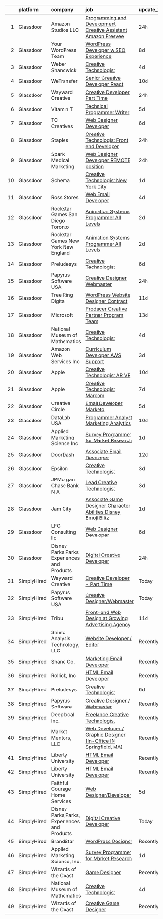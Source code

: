 

|    | platform    | company                                      | job                                                                                                                                                                                                                                                                                                                                                                                                                                                                                                                                                                                                                                                                                                                                                                                                                                                                                                                                                                                                                                                                                                                                                                                                                                                                                           | update_time   | location           |
|---:|:------------|:---------------------------------------------|:----------------------------------------------------------------------------------------------------------------------------------------------------------------------------------------------------------------------------------------------------------------------------------------------------------------------------------------------------------------------------------------------------------------------------------------------------------------------------------------------------------------------------------------------------------------------------------------------------------------------------------------------------------------------------------------------------------------------------------------------------------------------------------------------------------------------------------------------------------------------------------------------------------------------------------------------------------------------------------------------------------------------------------------------------------------------------------------------------------------------------------------------------------------------------------------------------------------------------------------------------------------------------------------------|:--------------|:-------------------|
|  1 | Glassdoor   | Amazon Studios LLC                           | [Programming and Development Creative Assistant  Amazon Freevee](https://www.glassdoor.com/partner/jobListing.htm?pos=107&ao=1136043&s=58&guid=000001818a350d82b7005a2bb7844092&src=GD_JOB_AD&t=SR&vt=w&cs=1_a386125e&cb=1655881141957&jobListingId=1007954125442&jrtk=3-0-1g653a3d7j4h4801-1g653a3dmmbi8800-3310ee7fa5def582-)                                                                                                                                                                                                                                                                                                                                                                                                                                                                                                                                                                                                                                                                                                                                                                                                                                                                                                                                                               | 24h           | Culver City, CA    |
|  2 | Glassdoor   | Your WordPress Team                          | [WordPress Developer w  SEO Experience](https://www.glassdoor.com/partner/jobListing.htm?pos=129&ao=1136043&s=58&guid=000001818a350d82b7005a2bb7844092&src=GD_JOB_AD&t=SR&vt=w&ea=1&cs=1_dd372219&cb=1655881141959&jobListingId=1007935829367&jrtk=3-0-1g653a3d7j4h4801-1g653a3dmmbi8800-fbbfba2fe8062bf8-)                                                                                                                                                                                                                                                                                                                                                                                                                                                                                                                                                                                                                                                                                                                                                                                                                                                                                                                                                                                   | 8d            | Remote             |
|  3 | Glassdoor   | Weber Shandwick                              | [Creative Technologist](https://www.glassdoor.com/partner/jobListing.htm?pos=121&ao=1136043&s=58&guid=000001818a350d82b7005a2bb7844092&src=GD_JOB_AD&t=SR&vt=w&cs=1_1da0e500&cb=1655881141958&jobListingId=1007947366188&jrtk=3-0-1g653a3d7j4h4801-1g653a3dmmbi8800-74b6d2728d190201-)                                                                                                                                                                                                                                                                                                                                                                                                                                                                                                                                                                                                                                                                                                                                                                                                                                                                                                                                                                                                        | 4d            | New York, NY       |
|  4 | Glassdoor   | WeTransfer                                   | [Senior Creative Developer   React](https://www.glassdoor.com/partner/jobListing.htm?pos=124&ao=1136043&s=58&guid=000001818a350d82b7005a2bb7844092&src=GD_JOB_AD&t=SR&vt=w&cs=1_d09f40bc&cb=1655881141958&jobListingId=1007932996123&jrtk=3-0-1g653a3d7j4h4801-1g653a3dmmbi8800-dfe1bee0c074c5cb-)                                                                                                                                                                                                                                                                                                                                                                                                                                                                                                                                                                                                                                                                                                                                                                                                                                                                                                                                                                                            | 10d           | New York, NY       |
|  5 | Glassdoor   | Wayward Creative                             | [Creative Developer   Part Time](https://www.glassdoor.com/partner/jobListing.htm?pos=106&ao=1136043&s=58&guid=000001818a350d82b7005a2bb7844092&src=GD_JOB_AD&t=SR&vt=w&ea=1&cs=1_f5ee2a62&cb=1655881141956&jobListingId=1007955167727&jrtk=3-0-1g653a3d7j4h4801-1g653a3dmmbi8800-7112ac8b51489fde-)                                                                                                                                                                                                                                                                                                                                                                                                                                                                                                                                                                                                                                                                                                                                                                                                                                                                                                                                                                                          | 24h           | Remote             |
|  6 | Glassdoor   | Vitamin T                                    | [Technical   Programmer Writer](https://www.glassdoor.com/partner/jobListing.htm?pos=105&ao=1110586&s=58&guid=000001818a350d82b7005a2bb7844092&src=GD_JOB_AD&t=SR&vt=w&cs=1_f9d427e3&cb=1655881141956&jobListingId=1007945433375&cpc=8795CF9063CD573D&jrtk=3-0-1g653a3d7j4h4801-1g653a3dmmbi8800-500ce1e84275d83e--6NYlbfkN0DMrcEu7yrtATojKJA7cEzGQ3FdRGWLh0CZQInL4ECGI6k5tN82kdM0OKoro5eXmjpfezI00Q-HLtb5cdJ_o9tiLpBho-9whxITLzkn2a2UCSUAFtfxpyljpUpc-LQh8-rYzXoOyuDe9OEXYIRbH81hg_H0YI_DuOLHKP_Ayh0Nd8suZQ6HcTxfUNwwXa5Ns-agVcFJRAHrr3Obh4yQn-ikXE8ulxKS1dnIUajcnaVx1Dwf9Is07HfDuFPKWFMDRDjKj9zO0F3KiEhQVGTTG6sgvP04Z8C6QGyEZXKw9gvR7GuVJQnX5fodBpw8Q4qiG07SxSLl-7Im0FbWbj7ceqer0Tcthy5IZMeXlqu4PGQ-A3AJP50s1DvA32Xg8dbcRpOn3m19nN_3SRJxQ6WtLbcPKM_PnBJ_w8Bl5soFhEzpKW_zrujASz4aPr0xtfwtbehSZbCnRZQ1mTV_QIiwN7Ga)                                                                                                                                                                                                                                                                                                                                                                                                                                                                           | 5d            | Remote             |
|  7 | Glassdoor   | TC Creatives                                 | [Web Designer Developer](https://www.glassdoor.com/partner/jobListing.htm?pos=130&ao=1136043&s=58&guid=000001818a350d82b7005a2bb7844092&src=GD_JOB_AD&t=SR&vt=w&ea=1&cs=1_6c584cc6&cb=1655881141963&jobListingId=1007942423600&jrtk=3-0-1g653a3d7j4h4801-1g653a3dmmbi8800-442a6a333700c835-)                                                                                                                                                                                                                                                                                                                                                                                                                                                                                                                                                                                                                                                                                                                                                                                                                                                                                                                                                                                                  | 6d            | Remote             |
|  8 | Glassdoor   | Staples                                      | [Creative Technologist   Front end Developer](https://www.glassdoor.com/partner/jobListing.htm?pos=108&ao=1136043&s=58&guid=000001818a350d82b7005a2bb7844092&src=GD_JOB_AD&t=SR&vt=w&cs=1_9f178e43&cb=1655881141957&jobListingId=1007954915452&jrtk=3-0-1g653a3d7j4h4801-1g653a3dmmbi8800-ee740fed151fb7c3-)                                                                                                                                                                                                                                                                                                                                                                                                                                                                                                                                                                                                                                                                                                                                                                                                                                                                                                                                                                                  | 24h           | Framingham, MA     |
|  9 | Glassdoor   | Spark Medical Marketing                      | [Web Designer Developer   REMOTE position](https://www.glassdoor.com/partner/jobListing.htm?pos=114&ao=1136043&s=58&guid=000001818a350d82b7005a2bb7844092&src=GD_JOB_AD&t=SR&vt=w&ea=1&cs=1_9932dd6e&cb=1655881141960&jobListingId=1007954315287&jrtk=3-0-1g653a3d7j4h4801-1g653a3dmmbi8800-7df274d54f488d74-)                                                                                                                                                                                                                                                                                                                                                                                                                                                                                                                                                                                                                                                                                                                                                                                                                                                                                                                                                                                | 24h           | Remote             |
| 10 | Glassdoor   | Schema                                       | [Creative Technologist  New York City](https://www.glassdoor.com/partner/jobListing.htm?pos=118&ao=1136043&s=58&guid=000001818a350d82b7005a2bb7844092&src=GD_JOB_AD&t=SR&vt=w&ea=1&cs=1_afafde7b&cb=1655881141958&jobListingId=1007952014197&jrtk=3-0-1g653a3d7j4h4801-1g653a3dmmbi8800-3f4b0d9dd68ba85f-)                                                                                                                                                                                                                                                                                                                                                                                                                                                                                                                                                                                                                                                                                                                                                                                                                                                                                                                                                                                    | 1d            | New York, NY       |
| 11 | Glassdoor   | Ross Stores                                  | [Web Email Developer](https://www.glassdoor.com/partner/jobListing.htm?pos=109&ao=1136043&s=58&guid=000001818a350d82b7005a2bb7844092&src=GD_JOB_AD&t=SR&vt=w&cs=1_8fa1dfc1&cb=1655881141957&jobListingId=1007947960562&jrtk=3-0-1g653a3d7j4h4801-1g653a3dmmbi8800-67f2f43d71ce595c-)                                                                                                                                                                                                                                                                                                                                                                                                                                                                                                                                                                                                                                                                                                                                                                                                                                                                                                                                                                                                          | 4d            | Dublin, CA         |
| 12 | Glassdoor   | Rockstar Games San Diego   Toronto           | [Animation Systems Programmer  All Levels ](https://www.glassdoor.com/partner/jobListing.htm?pos=113&ao=1136043&s=58&guid=000001818a350d82b7005a2bb7844092&src=GD_JOB_AD&t=SR&vt=w&cs=1_518deed3&cb=1655881141957&jobListingId=1007950728719&jrtk=3-0-1g653a3d7j4h4801-1g653a3dmmbi8800-9e931be0e57cc988-)                                                                                                                                                                                                                                                                                                                                                                                                                                                                                                                                                                                                                                                                                                                                                                                                                                                                                                                                                                                    | 2d            | Carlsbad, CA       |
| 13 | Glassdoor   | Rockstar Games New York   New England        | [Animation Systems Programmer  All Levels ](https://www.glassdoor.com/partner/jobListing.htm?pos=117&ao=1136043&s=58&guid=000001818a350d82b7005a2bb7844092&src=GD_JOB_AD&t=SR&vt=w&cs=1_bee79a1c&cb=1655881141958&jobListingId=1007950075293&jrtk=3-0-1g653a3d7j4h4801-1g653a3dmmbi8800-c95ba7cadc853e58-)                                                                                                                                                                                                                                                                                                                                                                                                                                                                                                                                                                                                                                                                                                                                                                                                                                                                                                                                                                                    | 2d            | Manhattan          |
| 14 | Glassdoor   | Preludesys                                   | [Creative Technologist](https://www.glassdoor.com/partner/jobListing.htm?pos=110&ao=1136043&s=58&guid=000001818a350d82b7005a2bb7844092&src=GD_JOB_AD&t=SR&vt=w&ea=1&cs=1_b81bcecf&cb=1655881141957&jobListingId=1007942350357&jrtk=3-0-1g653a3d7j4h4801-1g653a3dmmbi8800-de5644ec66908994-)                                                                                                                                                                                                                                                                                                                                                                                                                                                                                                                                                                                                                                                                                                                                                                                                                                                                                                                                                                                                   | 6d            | Remote             |
| 15 | Glassdoor   | Papyrus Software USA                         | [Creative Designer Webmaster](https://www.glassdoor.com/partner/jobListing.htm?pos=112&ao=1136043&s=58&guid=000001818a350d82b7005a2bb7844092&src=GD_JOB_AD&t=SR&vt=w&ea=1&cs=1_c8172c44&cb=1655881141957&jobListingId=1007953840865&jrtk=3-0-1g653a3d7j4h4801-1g653a3dmmbi8800-2b15fe96279411da-)                                                                                                                                                                                                                                                                                                                                                                                                                                                                                                                                                                                                                                                                                                                                                                                                                                                                                                                                                                                             | 24h           | Southlake, TX      |
| 16 | Glassdoor   | Tree Ring Digital                            | [WordPress Website Designer  Contract ](https://www.glassdoor.com/partner/jobListing.htm?pos=128&ao=1136043&s=58&guid=000001818a350d82b7005a2bb7844092&src=GD_JOB_AD&t=SR&vt=w&ea=1&cs=1_41fbb68f&cb=1655881141959&jobListingId=1007932020370&jrtk=3-0-1g653a3d7j4h4801-1g653a3dmmbi8800-39651f70685740f7-)                                                                                                                                                                                                                                                                                                                                                                                                                                                                                                                                                                                                                                                                                                                                                                                                                                                                                                                                                                                   | 11d           | Remote             |
| 17 | Glassdoor   | Microsoft                                    | [Producer   Creative Partner Program Team](https://www.glassdoor.com/partner/jobListing.htm?pos=115&ao=1136043&s=58&guid=000001818a350d82b7005a2bb7844092&src=GD_JOB_AD&t=SR&vt=w&cs=1_7ee5eb84&cb=1655881141957&jobListingId=1007926717850&jrtk=3-0-1g653a3d7j4h4801-1g653a3dmmbi8800-8a8a2c497df37388-)                                                                                                                                                                                                                                                                                                                                                                                                                                                                                                                                                                                                                                                                                                                                                                                                                                                                                                                                                                                     | 13d           | Redmond, WA        |
| 18 | Glassdoor   | National Museum of Mathematics               | [Creative Technologist](https://www.glassdoor.com/partner/jobListing.htm?pos=120&ao=1136043&s=58&guid=000001818a350d82b7005a2bb7844092&src=GD_JOB_AD&t=SR&vt=w&ea=1&cs=1_a40e7a0d&cb=1655881141958&jobListingId=1007947613449&jrtk=3-0-1g653a3d7j4h4801-1g653a3dmmbi8800-de498518dd382f96-)                                                                                                                                                                                                                                                                                                                                                                                                                                                                                                                                                                                                                                                                                                                                                                                                                                                                                                                                                                                                   | 4d            | New York, NY       |
| 19 | Glassdoor   | Amazon Web Services  Inc                     | [Curriculum Developer  AWS Support](https://www.glassdoor.com/partner/jobListing.htm?pos=119&ao=1136043&s=58&guid=000001818a350d82b7005a2bb7844092&src=GD_JOB_AD&t=SR&vt=w&cs=1_758f861c&cb=1655881141958&jobListingId=1007948569854&jrtk=3-0-1g653a3d7j4h4801-1g653a3dmmbi8800-babf0940e10045d2-)                                                                                                                                                                                                                                                                                                                                                                                                                                                                                                                                                                                                                                                                                                                                                                                                                                                                                                                                                                                            | 3d            | Remote             |
| 20 | Glassdoor   | Apple                                        | [Creative Technologist  AR VR](https://www.glassdoor.com/partner/jobListing.htm?pos=125&ao=1136043&s=58&guid=000001818a350d82b7005a2bb7844092&src=GD_JOB_AD&t=SR&vt=w&cs=1_a1187eb2&cb=1655881141958&jobListingId=1007932976076&jrtk=3-0-1g653a3d7j4h4801-1g653a3dmmbi8800-715ddff5b63ab093-)                                                                                                                                                                                                                                                                                                                                                                                                                                                                                                                                                                                                                                                                                                                                                                                                                                                                                                                                                                                                 | 10d           | Cupertino, CA      |
| 21 | Glassdoor   | Apple                                        | [Creative Technologist  Marcom](https://www.glassdoor.com/partner/jobListing.htm?pos=111&ao=1136043&s=58&guid=000001818a350d82b7005a2bb7844092&src=GD_JOB_AD&t=SR&vt=w&cs=1_3fa50ee0&cb=1655881141957&jobListingId=1007938949290&jrtk=3-0-1g653a3d7j4h4801-1g653a3dmmbi8800-7a6b009faed7eea5-)                                                                                                                                                                                                                                                                                                                                                                                                                                                                                                                                                                                                                                                                                                                                                                                                                                                                                                                                                                                                | 7d            | Cupertino, CA      |
| 22 | Glassdoor   | Creative Circle                              | [Email Developer  Marketo ](https://www.glassdoor.com/partner/jobListing.htm?pos=103&ao=1110586&s=58&guid=000001818a350d82b7005a2bb7844092&src=GD_JOB_AD&t=SR&vt=w&cs=1_0e743ebf&cb=1655881141956&jobListingId=1007945004727&cpc=B101C867B3EF2D75&jrtk=3-0-1g653a3d7j4h4801-1g653a3dmmbi8800-6b499db9945ea1fe--6NYlbfkN0BPwlZa85gbT4Q3XYQoU_uQn0Qmw9zd_9UNfmcwtqAVud1yvyq1Z4UAlx1bxhDUi3JKVcEL5oefihpIcQG6mnfapLvC0sb3DodSfBO7ZG5N30BnGC5SmE_oIMGp9Lq6js8LDWcl9YvgdrV4t6UVwp9Ut3DgKyyurrKbk45Sv5IsnJTnd5zKzvAa0TKfLBFL7N0npf8CyF1viRkc07vLWJ1Q7vQ9DF171GFtbAo5OzbLGr_K-XPlzVN0mGsLbZEKBD_mfYKmhJP3m2nYRY5Dt59oBgfEZ4ko8bp7tkTqsDFuzv3ir5AyZilZ4YH01OIK-3D__86UB5FxN3yH87wHfsMBUPmSxfsfezndwdyY7pVbks82e6qjbzKP1hb6xyly9ILr9SZcedVISdA4Yqc7G5OLGUgHrEdhSzyt8CH_NEkHTPJUomQFXTULFNUs0fDyMslq2qz5pZ54xG9iF1_qhhh0CjelhuYLBfquQQVc5JzjPhD88-ZdjmOXl4eSBc2iFq4yopSfFR51-w%3D%3D)                                                                                                                                                                                                                                                                                                                                                                                                                   | 5d            | Frisco, TX         |
| 23 | Glassdoor   | DataLab USA                                  | [Programmer Analyst   Marketing Analytics](https://www.glassdoor.com/partner/jobListing.htm?pos=123&ao=1136043&s=58&guid=000001818a350d82b7005a2bb7844092&src=GD_JOB_AD&t=SR&vt=w&cs=1_a88ffd38&cb=1655881141958&jobListingId=1007933072571&jrtk=3-0-1g653a3d7j4h4801-1g653a3dmmbi8800-2b33fb61c8384014-)                                                                                                                                                                                                                                                                                                                                                                                                                                                                                                                                                                                                                                                                                                                                                                                                                                                                                                                                                                                     | 10d           | Germantown, MD     |
| 24 | Glassdoor   | Applied Marketing Science  Inc               | [Survey Programmer for Market Research](https://www.glassdoor.com/partner/jobListing.htm?pos=101&ao=1110586&s=58&guid=000001818a350d82b7005a2bb7844092&src=GD_JOB_AD&t=SR&vt=w&ea=1&cs=1_526a582f&cb=1655881141956&jobListingId=1007951884311&cpc=FAE5E775D180B2FB&jrtk=3-0-1g653a3d7j4h4801-1g653a3dmmbi8800-90510b05dd880545--6NYlbfkN0APToHrk7ILONyRglvlT3LJMO76dZGJsKlG8WQjsY8CqwypV_UwhZFY9MRoQbeUzYV50OrwXuM2BfR49DUnWcG13dUT_J1hHnVwxGkqxglqpUybmVpnIiX4fLQNe2BGpMak3sbTKwXocxYiEXXoPf48lHeJKIanngkcpU9pssUaDy42R8qTUODiVhBN9lvwmgoQ7KVVcnu7PGV9S5ML4EmUBVp6DwSdZglgVIVkI_3JCwzMy_H_vZsMgJD-EiWD9EytJB9eY2ikhhg66hmPG-X2VBBlS2Xn8N2MaOlhWiXCF-MSs_lPkyNATWFAyBvJ3ZhJg7c7kvOe-1unQLgG6pQIP4J107mVKSQa967gSy_pp0rsLMqsSA0KC74hy5FvHq8RPG1d2uShg_4q0zedPAErdBxV0w1APpVEzuNrSxvRxz1JbhT1Nyxf5NMo_ElWcDyQ6oqcSKbEV_xQNdaCFyMgwhCgZaI45YI7DyGaoBehFq-D78Drlbi2Yyh9Vx16YN0%3D)                                                                                                                                                                                                                                                                                                                                                                                                                | 1d            | Remote             |
| 25 | Glassdoor   | DoorDash                                     | [Associate Email Developer](https://www.glassdoor.com/partner/jobListing.htm?pos=104&ao=1110586&s=58&guid=000001818a350d82b7005a2bb7844092&src=GD_JOB_AD&t=SR&vt=w&cs=1_79c43a3d&cb=1655881141956&jobListingId=1007929770446&cpc=AC285F3A3ECA6BB0&jrtk=3-0-1g653a3d7j4h4801-1g653a3dmmbi8800-945d8193a36de7a8--6NYlbfkN0AW5-xsU-vMWeSLIbut59GbFrk8yjVb2oiwG7C4MAW4pNkHNTQQ0vMWYSrjnhRVLJrDRVEoa3WUvndMuApx3msbYERUNiyxyAj6XqieAQ5XlKejeYOU1LJnUXp7767I2KWofAKchtGYnjsDKHOMrIcWllfEZAM7aFhMRkjeXvGAgDhp5ftNgqbZdekUgeMkuzlSKnffodK3NswWbF3f375Fb4Ii1HTSCpGdQmBoYV5AaQQqNEcsCpTSsfjRxXrQsxqsCLnL6f01haJ23ujS8pCUIwvdBLTwtgOxMNMEkF-K6qrYMNkp2pKvcZkvxi6dJ-FldOphuvS1xEcop3IRkX0CPyyZysd9IHAAQybJPVmTwOt19yUmQBzirtO-LdJDvEgGvN_FHZwS3PNj6G2F6qhbG2m0IXed00SQEqhte5bJ74FAkRsItkc4wpqtSEcIr8Q8vA6tQGyGWEVGjlrRssYhNNIXxguWnrdp3poqugcMTiUnrrI5Gpu7yOQ6c95zb1WJFo1vY0dRD6BIyGp3iSS01F0hCIe7gBnm_4lfu41ux3GVmDG8fvWwtBbKCT_oztkOcE3PVBysStSMVMw69GsdHx6bIPHMMnChmSy3XLVPpOhLzrR6xZw1LI8PsSF1cCV9cF-hEDSYAyNBRU6NdZ-k3oaFRO8ku15A-wJyvB6KStOv4pnWwZUunLVYnjXfzOb5fLcFQbrvlbnkX-oO0E7TIWEI3RQnElupUKNfgSr2i3h71onUTydBLNnvoCdAs70qqT2u0PzIG-OhSpy0muoZzEWSiN6Xbzq-5yoj9hH18GM-B-pNgDA96aaBnCSrwjyEkbDUs7YB4eEK-1_Sn0-_OcctfIpwIxrc-2d1jULTWdNFh5zrgpwf4E52V626ILxRwgxa9qe7E1dmC9S8bJBtOxKBScGH4qI%3D) | 12d           | Los Angeles, CA    |
| 26 | Glassdoor   | Epsilon                                      | [Creative Technologist](https://www.glassdoor.com/partner/jobListing.htm?pos=116&ao=1136043&s=58&guid=000001818a350d82b7005a2bb7844092&src=GD_JOB_AD&t=SR&vt=w&cs=1_0fe31b96&cb=1655881141958&jobListingId=1007948866019&jrtk=3-0-1g653a3d7j4h4801-1g653a3dmmbi8800-b443488613248c63-)                                                                                                                                                                                                                                                                                                                                                                                                                                                                                                                                                                                                                                                                                                                                                                                                                                                                                                                                                                                                        | 3d            | Chicago, IL        |
| 27 | Glassdoor   | JPMorgan Chase Bank  N A                     | [Lead Creative Technologist](https://www.glassdoor.com/partner/jobListing.htm?pos=127&ao=1136043&s=58&guid=000001818a350d82b7005a2bb7844092&src=GD_JOB_AD&t=SR&vt=w&cs=1_65e65062&cb=1655881141959&jobListingId=1007948529213&jrtk=3-0-1g653a3d7j4h4801-1g653a3dmmbi8800-45d14011cd4b0bb6-)                                                                                                                                                                                                                                                                                                                                                                                                                                                                                                                                                                                                                                                                                                                                                                                                                                                                                                                                                                                                   | 3d            | New York, NY       |
| 28 | Glassdoor   | Jam City                                     | [Associate Game Designer   Character Abilities  Disney Emoji Blitz ](https://www.glassdoor.com/partner/jobListing.htm?pos=126&ao=1136043&s=58&guid=000001818a350d82b7005a2bb7844092&src=GD_JOB_AD&t=SR&vt=w&ea=1&cs=1_5b82d410&cb=1655881141959&jobListingId=1007952602160&jrtk=3-0-1g653a3d7j4h4801-1g653a3dmmbi8800-9823afbd29164a58-)                                                                                                                                                                                                                                                                                                                                                                                                                                                                                                                                                                                                                                                                                                                                                                                                                                                                                                                                                      | 1d            | Burbank, CA        |
| 29 | Glassdoor   | LFG Consulting llc                           | [Web Designer Developer](https://www.glassdoor.com/partner/jobListing.htm?pos=122&ao=1136043&s=58&guid=000001818a350d82b7005a2bb7844092&src=GD_JOB_AD&t=SR&vt=w&ea=1&cs=1_3b2bdfe3&cb=1655881141958&jobListingId=1007943482242&jrtk=3-0-1g653a3d7j4h4801-1g653a3dmmbi8800-f4174e02a472b5df-)                                                                                                                                                                                                                                                                                                                                                                                                                                                                                                                                                                                                                                                                                                                                                                                                                                                                                                                                                                                                  | 6d            | Remote             |
| 30 | Glassdoor   | Disney Parks Parks  Experiences and Products | [Digital Creative Developer](https://www.glassdoor.com/partner/jobListing.htm?pos=102&ao=1110586&s=58&guid=000001818a350d82b7005a2bb7844092&src=GD_JOB_AD&t=SR&vt=w&cs=1_d0a2de05&cb=1655881141956&jobListingId=1007954528643&cpc=C4A69CCDBB3B9599&jrtk=3-0-1g653a3d7j4h4801-1g653a3dmmbi8800-636d1bf1e2938c5a--6NYlbfkN0DAFTyt7pbDCC2JPO79CSdi1dIb81yjczP5qsKcZIxgiRd1qisRd4re16D_VG3-wzVWT02QtJwWeqm0Pz_lilOjmEDy1_KNocwSZg18gqeeqYlLFFU6EatEnrec_5TTIZMv850gjAKcAexfX3d7-bOmmBKOrMxAfj3MG1fBhjV_5ft3r5mtaKP9u2V0y-rpwKlXKWy9ml7Ak3ibUWyFfXfOH61h3UNwzlAItoTo4fsG558tpZuxWhM6vaQ0Ymq554ME8OIW1hsgQ6hvEurkdzaPqo_tlYCWtC1ndANpWfEji0eVlBx5TY2lV5i0q7kGApIFB-A1Sy6_8nUeZ7mhykmu7-NVXL1DI7hjQx3gquk_yE6ergJzG74vUJLJnhbWzc95y6rEQJPgNWOC-af4P1qY97ePoQvfONLmvVM3UJ17xLK6qHkGL6Z4wRacA_0H8yZ3Kz5CZspfdg%3D%3D)                                                                                                                                                                                                                                                                                                                                                                                                                                                                                  | 24h           | Raleigh, NC        |
| 31 | SimplyHired | Wayward Creative                             | [Creative Developer - Part Time](https://www.simplyhired.com/job/q3vrO9Z4pUIh14VjHVVllHF_ysh9GzkcpvNoMHlALIW8clhPPytz-Q?q=creative+programmer)                                                                                                                                                                                                                                                                                                                                                                                                                                                                                                                                                                                                                                                                                                                                                                                                                                                                                                                                                                                                                                                                                                                                                | Today         | Remote             |
| 32 | SimplyHired | Papyrus Software USA                         | [Creative Designer/Webmaster](https://www.simplyhired.com/job/ID2bZFQlVooJ4WyfLkORpNUicpmdD8caYpkz37HuUf4rSrWA8J_f2Q?q=creative+programmer)                                                                                                                                                                                                                                                                                                                                                                                                                                                                                                                                                                                                                                                                                                                                                                                                                                                                                                                                                                                                                                                                                                                                                   | Today         | Southlake, TX      |
| 33 | SimplyHired | Tribu                                        | [Front-end Web Design at Growing Advertising Agency](https://www.simplyhired.com/job/gYV_zScIp78JvOXoDGtB53-VvmIK3QpcC46pcErBfCF1Vf4H_LFgeg?q=creative+programmer)                                                                                                                                                                                                                                                                                                                                                                                                                                                                                                                                                                                                                                                                                                                                                                                                                                                                                                                                                                                                                                                                                                                            | 11d           | San Antonio, TX    |
| 34 | SimplyHired | Shield Analysis Technology, LLC              | [Website Developer / Editor](https://www.simplyhired.com/job/aB_9o3xir3qpJy5syTIy2N694yL97Zoc3Ew6O-NDkbfiG9ogOTDF1A?q=creative+programmer)                                                                                                                                                                                                                                                                                                                                                                                                                                                                                                                                                                                                                                                                                                                                                                                                                                                                                                                                                                                                                                                                                                                                                    | Recently      | Fort Belvoir, VA   |
| 35 | SimplyHired | Shane Co.                                    | [Marketing Email Developer](https://www.simplyhired.com/job/RcP4Q7OUThQQkT9kWXMiLlc_Q9zZfe9KKH3XzOuyrbocOGRY5RxBgA?q=creative+programmer)                                                                                                                                                                                                                                                                                                                                                                                                                                                                                                                                                                                                                                                                                                                                                                                                                                                                                                                                                                                                                                                                                                                                                     | Recently      | Englewood, CO      |
| 36 | SimplyHired | Rollick, Inc                                 | [HTML Email Developer](https://www.simplyhired.com/job/XOBvr-FPlcbrKDU6fwn7cySQFiXUBT59WK26gB6UhBDl1ROl_YjQ4g?q=creative+programmer)                                                                                                                                                                                                                                                                                                                                                                                                                                                                                                                                                                                                                                                                                                                                                                                                                                                                                                                                                                                                                                                                                                                                                          | Recently      | Remote             |
| 37 | SimplyHired | Preludesys                                   | [Creative Technologist](https://www.simplyhired.com/job/gWLS3W_yoYTnc63byjXSYCjdqN7zlievB5bt9eEa3_5M-KrgPNPSWQ?q=creative+programmer)                                                                                                                                                                                                                                                                                                                                                                                                                                                                                                                                                                                                                                                                                                                                                                                                                                                                                                                                                                                                                                                                                                                                                         | 6d            | Remote             |
| 38 | SimplyHired | Papyrus Software                             | [Creative Designer / Webmaster](https://www.simplyhired.com/job/epn4EeMXxxXbEsItJoBsygWYpPUXjML_NGzAIezAShrcXbzU548hFA?q=creative+programmer)                                                                                                                                                                                                                                                                                                                                                                                                                                                                                                                                                                                                                                                                                                                                                                                                                                                                                                                                                                                                                                                                                                                                                 | Recently      | Southlake, TX      |
| 39 | SimplyHired | Deeplocal Inc.                               | [Freelance Creative Technologist](https://www.simplyhired.com/job/aZdKdRMIUHN6-uuOdVyZ4lr1zktTyGrlVkrp4_f_MddnbqJNiu7HRQ?q=creative+programmer)                                                                                                                                                                                                                                                                                                                                                                                                                                                                                                                                                                                                                                                                                                                                                                                                                                                                                                                                                                                                                                                                                                                                               | Recently      | Remote             |
| 40 | SimplyHired | Market Mentors, LLC                          | [Web Developer / Graphic Designer (In-Office IN Springfield, MA)](https://www.simplyhired.com/job/6kf3uuwQ1EOl7Fl3dSxs72FKsBasyP0W-R29HngWXbHTwb_VXh3XfA?q=creative+programmer)                                                                                                                                                                                                                                                                                                                                                                                                                                                                                                                                                                                                                                                                                                                                                                                                                                                                                                                                                                                                                                                                                                               | Recently      | Springfield, MA    |
| 41 | SimplyHired | Liberty University                           | [HTML Email Developer](https://www.simplyhired.com/job/eiuqa-nYZj4HuvTLRRJ7baHagOVr6te1yaP0tpWemQUOxM68dGFAMQ?q=creative+programmer)                                                                                                                                                                                                                                                                                                                                                                                                                                                                                                                                                                                                                                                                                                                                                                                                                                                                                                                                                                                                                                                                                                                                                          | Recently      | Remote             |
| 42 | SimplyHired | Liberty University                           | [HTML Email Developer](https://www.simplyhired.com/job/eiuqa-nYZj4HuvTLRRJ7baHagOVr6te1yaP0tpWemQUOxM68dGFAMQ?q=creative+programmer)                                                                                                                                                                                                                                                                                                                                                                                                                                                                                                                                                                                                                                                                                                                                                                                                                                                                                                                                                                                                                                                                                                                                                          | Recently      | Remote +1 location |
| 43 | SimplyHired | Faithful Courage Home Services               | [Web Designer/Developer](https://www.simplyhired.com/job/DUZwSWkna5oWc0koLB8un-NgAIE2STh1gIDjphB3c6GGTpkcQljnDQ?q=creative+programmer)                                                                                                                                                                                                                                                                                                                                                                                                                                                                                                                                                                                                                                                                                                                                                                                                                                                                                                                                                                                                                                                                                                                                                        | 5d            | Terrell, TX        |
| 44 | SimplyHired | Disney Parks,Parks, Experiences and Products | [Digital Creative Developer](https://www.simplyhired.com/job/ypdwe0hpuid7GrePoqAyzNA8Rq1dbB_CZK69lGAuGG7xmOiPe6frVQ?q=creative+programmer)                                                                                                                                                                                                                                                                                                                                                                                                                                                                                                                                                                                                                                                                                                                                                                                                                                                                                                                                                                                                                                                                                                                                                    | Today         | Dallas, TX         |
| 45 | SimplyHired | BrandStar                                    | [WordPress Designer](https://www.simplyhired.com/job/PsoHNt5YwpqOBCtFdrMyOSlJ22AIM2MjasCAdzMjAEdlpIZQy8spOw?q=creative+programmer)                                                                                                                                                                                                                                                                                                                                                                                                                                                                                                                                                                                                                                                                                                                                                                                                                                                                                                                                                                                                                                                                                                                                                            | Recently      | Remote             |
| 46 | SimplyHired | Applied Marketing Science, Inc.              | [Survey Programmer for Market Research](https://www.simplyhired.com/job/A-Bxwez-c3OfhmtcPfwFC6Q5KsD0jWKy09UygvSoEK4mjMGB6MQ_nA?q=creative+programmer)                                                                                                                                                                                                                                                                                                                                                                                                                                                                                                                                                                                                                                                                                                                                                                                                                                                                                                                                                                                                                                                                                                                                         | 1d            | Remote             |
| 47 | SimplyHired | Wizards of the Coast                         | [Game Designer](https://www.simplyhired.com/job/ceOk7bA5OOmpHNlDn3x-AJhrHWpWPYsF-9nMRXoBwDjYnaHowIIquA?q=creative+programmer)                                                                                                                                                                                                                                                                                                                                                                                                                                                                                                                                                                                                                                                                                                                                                                                                                                                                                                                                                                                                                                                                                                                                                                 | Recently      | Renton, WA         |
| 48 | SimplyHired | National Museum of Mathematics               | [Creative Technologist](https://www.simplyhired.com/job/sE6-3zgA8VDVvW5GwhwkFx8RfrNKFrHPFlbOZU9CLlGmzR7Hc7maQg?q=creative+programmer)                                                                                                                                                                                                                                                                                                                                                                                                                                                                                                                                                                                                                                                                                                                                                                                                                                                                                                                                                                                                                                                                                                                                                         | 4d            | New York, NY       |
| 49 | SimplyHired | Wizards of the Coast                         | [Creative Game Designer](https://www.simplyhired.com/job/3U5NPAcld9zZ3VOc-NItCD-NzNvgqaZqPjmcmGZRZsaeN5WygOP2eA?q=creative+programmer)                                                                                                                                                                                                                                                                                                                                                                                                                                                                                                                                                                                                                                                                                                                                                                                                                                                                                                                                                                                                                                                                                                                                                        | Recently      | Renton, WA         |